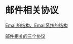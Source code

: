 # 邮件相关协议

[Email的结构、Email系统的结构](%E9%82%AE%E4%BB%B6%E7%9B%B8%E5%85%B3%E5%8D%8F%E8%AE%AE%201c3410bd14544276b85cf5658b1234f0/Email%E7%9A%84%E7%BB%93%E6%9E%84%E3%80%81Email%E7%B3%BB%E7%BB%9F%E7%9A%84%E7%BB%93%E6%9E%84%208fec8787019c4820a917601bffedeff8.md)

[邮件相关的三个协议](%E9%82%AE%E4%BB%B6%E7%9B%B8%E5%85%B3%E5%8D%8F%E8%AE%AE%201c3410bd14544276b85cf5658b1234f0/%E9%82%AE%E4%BB%B6%E7%9B%B8%E5%85%B3%E7%9A%84%E4%B8%89%E4%B8%AA%E5%8D%8F%E8%AE%AE%20421d857709f746ccac9dddc559e19c30.md)